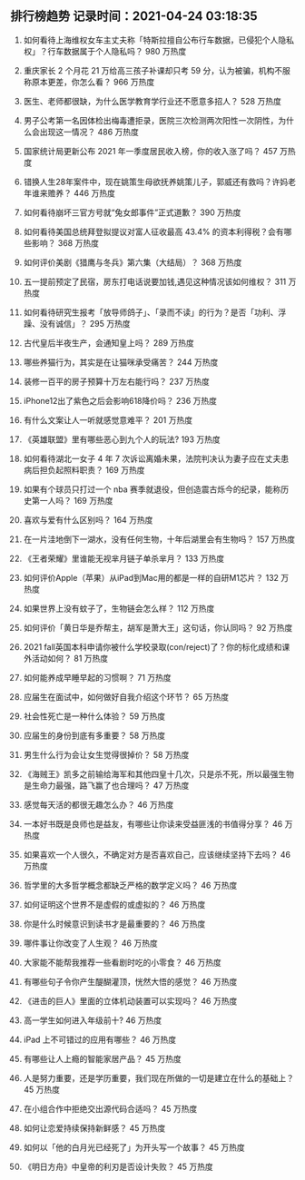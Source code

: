
## 排行榜趋势 记录时间：2021-04-24 03:18:35
  
  1. 如何看待上海维权女车主丈夫称「特斯拉擅自公布行车数据，已侵犯个人隐私权」？行车数据属于个人隐私吗？ 980 万热度
    
  2. 重庆家长 2 个月花 21 万给高三孩子补课却只考 59 分，认为被骗，机构不服称原本更差，你怎么看？ 966 万热度
    
  3. 医生、老师都很缺，为什么医学教育学行业还不愿意多招人？ 528 万热度
    
  4. 男子公考第一名因体检出梅毒遭拒录，医院三次检测两次阳性一次阴性，为什么会出现这一情况？ 486 万热度
    
  5. 国家统计局更新公布 2021 年一季度居民收入榜，你的收入涨了吗？ 457 万热度
    
  6. 错换人生28年案件中，现在姚策生母欲抚养姚策儿子，郭威还有救吗？许妈老年谁来赡养？ 446 万热度
    
  7. 如何看待崩坏三官方号就“兔女郎事件”正式道歉？ 390 万热度
    
  8. 如何看待美国总统拜登拟提议对富人征收最高 43.4% 的资本利得税？会有哪些影响？ 368 万热度
    
  9. 如何评价美剧《猎鹰与冬兵》第六集（大结局）？ 368 万热度
    
  10. 五一提前预定了民宿，房东打电话说要加钱,遇见这种情况该如何维权？ 311 万热度
    
  11. 如何看待研究生报考「放导师鸽子」、「录而不读」的行为？是否「功利、浮躁、没有诚信」？ 295 万热度
    
  12. 古代皇后半夜生产，会通知皇上吗？ 289 万热度
    
  13. 哪些养猫行为，其实是在让猫咪承受痛苦？ 244 万热度
    
  14. 装修一百平的房子预算十万左右能行吗？ 237 万热度
    
  15. iPhone12出了紫色之后会影响618降价吗？ 236 万热度
    
  16. 有什么文案让人一听就感觉意难平？ 201 万热度
    
  17. 《英雄联盟》里有哪些恶心到九个人的玩法? 193 万热度
    
  18. 如何看待湖北一女子 4 年 7 次诉讼离婚未果，法院判决认为妻子应在丈夫患病后担负起照料职责？ 169 万热度
    
  19. 如果有个球员只打过一个 nba 赛季就退役，但创造震古烁今的纪录，能称历史第一人吗？ 169 万热度
    
  20. 喜欢与爱有什么区别吗？ 164 万热度
    
  21. 在一片洼地倒下一湖水，没有任何生物，十年后湖里会有生物吗？ 157 万热度
    
  22. 《王者荣耀》里谁能无视芈月链子单杀芈月？ 133 万热度
    
  23. 如何评价Apple（苹果）从iPad到Mac用的都是一样的自研M1芯片？ 132 万热度
    
  24. 如果世界上没有蚊子了，生物链会怎么样？ 112 万热度
    
  25. 如何评价「黄日华是乔帮主，胡军是萧大王」这句话，你认同吗？ 92 万热度
    
  26. 2021 fall英国本科申请你被什么学校录取(con/reject)了？你的标化成绩和课外活动如何？ 81 万热度
    
  27. 如何能养成早睡早起的习惯啊？ 71 万热度
    
  28. 应届生在面试中，如何做好自我介绍这个环节？ 65 万热度
    
  29. 社会性死亡是一种什么体验？ 59 万热度
    
  30. 应届生的身份到底有多重要？ 58 万热度
    
  31. 男生什么行为会让女生觉得很掉价？ 58 万热度
    
  32. 《海贼王》凯多之前输给海军和其他四皇十几次，只是杀不死，所以最强生物是生命力最强，路飞赢了也合理吗？ 47 万热度
    
  33. 感觉每天活的都很无趣怎么办？ 46 万热度
    
  34. 一本好书既是良师也是益友，有哪些让你读来受益匪浅的书值得分享？ 46 万热度
    
  35. 如果喜欢一个人很久，不确定对方是否喜欢自己，应该继续坚持下去吗？ 46 万热度
    
  36. 哲学里的大多哲学概念都缺乏严格的数学定义吗？ 46 万热度
    
  37. 如何证明这个世界不是虚假的或虚拟的？ 46 万热度
    
  38. 你是什么时候意识到读书才是最重要的？ 46 万热度
    
  39. 哪件事让你改变了人生观？ 46 万热度
    
  40. 大家能不能帮我推荐一些看剧时吃的小零食？ 46 万热度
    
  41. 有哪些句子令你产生醍醐灌顶，恍然大悟的感觉？ 46 万热度
    
  42. 《进击的巨人》里面的立体机动装置可以实现吗？ 46 万热度
    
  43. 高一学生如何进入年级前十? 46 万热度
    
  44. iPad 上不可错过的应用有哪些？ 46 万热度
    
  45. 有哪些让人上瘾的智能家居产品？ 45 万热度
    
  46. 人是努力重要，还是学历重要，我们现在所做的一切是建立在什么的基础上？ 45 万热度
    
  47. 在小组合作中拒绝交出源代码合适吗？ 45 万热度
    
  48. 如何让恋爱持续保持新鲜感？ 45 万热度
    
  49. 如何以「他的白月光已经死了」为开头写一个故事？ 45 万热度
    
  50. 《明日方舟》中皇帝的利刃是否设计失败？ 45 万热度
    
